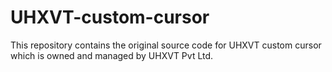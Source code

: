 # UHXVT-custom-cursor
This repository contains the original source code for UHXVT custom cursor which is owned and managed by UHXVT Pvt Ltd.
